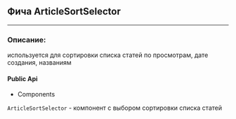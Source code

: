 ## Фича ArticleSortSelector

_____

### Описание: 
используется для сортировки списка статей по просмотрам, дате создания, названиям


#### Public Api 

- Components

 `ArticleSortSelector` - компонент с выбором сортировки списка статей





